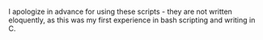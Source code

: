 I apologize in advance for using these scripts - they are not written eloquently, as this was my first experience in bash scripting and writing in C. 
